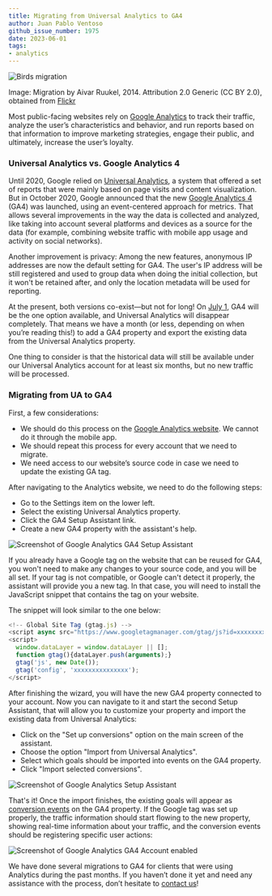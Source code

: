```yaml
---
title: Migrating from Universal Analytics to GA4
author: Juan Pablo Ventoso
github_issue_number: 1975
date: 2023-06-01
tags:
- analytics
---
```


![Birds migration](/blog/2023/06/migrating-universal-analytics-ga4/birds-migration.jpg)

Image: Migration by Aivar Ruukel, 2014. Attribution 2.0 Generic (CC BY 2.0), obtained from [Flickr](https://flic.kr/p/pEy1Er)

Most public-facing websites rely on [Google Analytics](https://marketingplatform.google.com/about/analytics/) to track their traffic, analyze the user’s characteristics and behavior, and run reports based on that information to improve marketing strategies, engage their public, and ultimately, increase the user’s loyalty.

### Universal Analytics vs. Google Analytics 4

Until 2020, Google relied on [Universal Analytics](https://support.google.com/analytics/answer/2790010), a system that offered a set of reports that were mainly based on page visits and content visualization. But in October 2020, Google announced that the new [Google Analytics 4](https://developers.google.com/analytics/devguides/collection/ga4) (GA4) was launched, using an event-centered approach for metrics. That allows several improvements in the way the data is collected and analyzed, like taking into account several platforms and devices as a source for the data (for example, combining website traffic with mobile app usage and activity on social networks).

Another improvement is privacy: Among the new features, anonymous IP addresses are now the default setting for GA4. The user's IP address will be still registered and used to group data when doing the initial collection, but it won't be retained after, and only the location metadata will be used for reporting.

At the present, both versions co-exist—but not for long! On [July 1](https://blog.google/products/marketingplatform/analytics/prepare-for-future-with-google-analytics-4/), GA4 will be the one option available, and Universal Analytics will disappear completely. That means we have a month (or less, depending on when you’re reading this!) to add a GA4 property and export the existing data from the Universal Analytics property.

One thing to consider is that the historical data will still be available under our Universal Analytics account for at least six months, but no new traffic will be processed.

### Migrating from UA to GA4

First, a few considerations:

- We should do this process on the [Google Analytics website](https://analytics.google.com/analytics/web). We cannot do it through the mobile app.
- We should repeat this process for every account that we need to migrate.
- We need access to our website’s source code in case we need to update the existing GA tag.

After navigating to the Analytics website, we need to do the following steps:

- Go to the Settings item on the lower left.
- Select the existing Universal Analytics property.
- Click the GA4 Setup Assistant link.
- Create a new GA4 property with the assistant's help.

![Screenshot of Google Analytics GA4 Setup Assistant](/blog/2023/06/migrating-universal-analytics-ga4/google-analytics-ga4-setup-assistant.jpg)

If you already have a Google tag on the website that can be reused for GA4, you won't need to make any changes to your source code, and you will be all set. If your tag is not compatible, or Google can't detect it properly, the assistant will provide you a new tag. In that case, you will need to install the JavaScript snippet that contains the tag on your website.

The snippet will look similar to the one below:

```javascript
<!-- Global Site Tag (gtag.js) -->
<script async src="https://www.googletagmanager.com/gtag/js?id=xxxxxxxxxxxxxxx"></script>
<script>
  window.dataLayer = window.dataLayer || [];
  function gtag(){dataLayer.push(arguments);}
  gtag('js', new Date());
  gtag('config', 'xxxxxxxxxxxxxxx');
</script>
```

After finishing the wizard, you will have the new GA4 property connected to your account. Now you can navigate to it and start the second Setup Assistant, that will allow you to customize your property and import the existing data from Universal Analytics:

- Click on the "Set up conversions" option on the main screen of the assistant.
- Choose the option "Import from Universal Analytics".
- Select which goals should be imported into events on the GA4 property.
- Click "Import selected conversions".

![Screenshot of Google Analytics Setup Assistant](/blog/2023/06/migrating-universal-analytics-ga4/google-analytics-setup-assistant.jpg)

That's it! Once the import finishes, the existing goals will appear as [conversion events](https://support.google.com/analytics/answer/9267568) on the GA4 property. If the Google tag was set up properly, the traffic information should start flowing to the new property, showing real-time information about your traffic, and the conversion events should be registering specific user actions:

![Screenshot of Google Analytics GA4 Account enabled](/blog/2023/06/migrating-universal-analytics-ga4/google-analytics-ga4-account-example.jpg)

We have done several migrations to GA4 for clients that were using Analytics during the past months. If you haven’t done it yet and need any assistance with the process, don’t hesitate to [contact us](https://www.endpointdev.com/contact/)!
